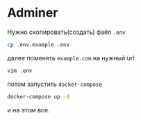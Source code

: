 # Adminer

Нужно скопировать(создать) файл `.env`
```sh
cp .env.example .env
```

далее поменять `example.com` на нужный url
```sh
vim .env
```

потом запустить `docker-compose`
```sh
docker-compose up -d
```

и на этом все.
